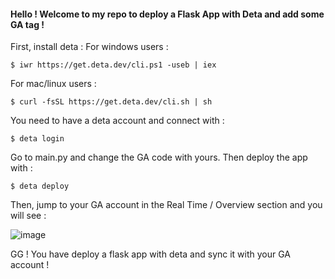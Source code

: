 #### Hello ! Welcome to my repo to deploy a Flask App with Deta and add some GA tag !

First, install deta :
For windows users :
```
$ iwr https://get.deta.dev/cli.ps1 -useb | iex
```
For mac/linux users :
```
$ curl -fsSL https://get.deta.dev/cli.sh | sh
```

You need to have a deta account and connect with : 
```
$ deta login
```

Go to main.py and change the GA code with yours.
Then deploy the app with : 
```
$ deta deploy
```
Then, jump to your GA account in the Real Time / Overview section and you will see : 

![image](https://user-images.githubusercontent.com/119404054/205500020-757bc843-fea2-41a2-89df-891f399f23ba.png)


GG ! You have deploy a flask app with deta and sync it with your GA account !
